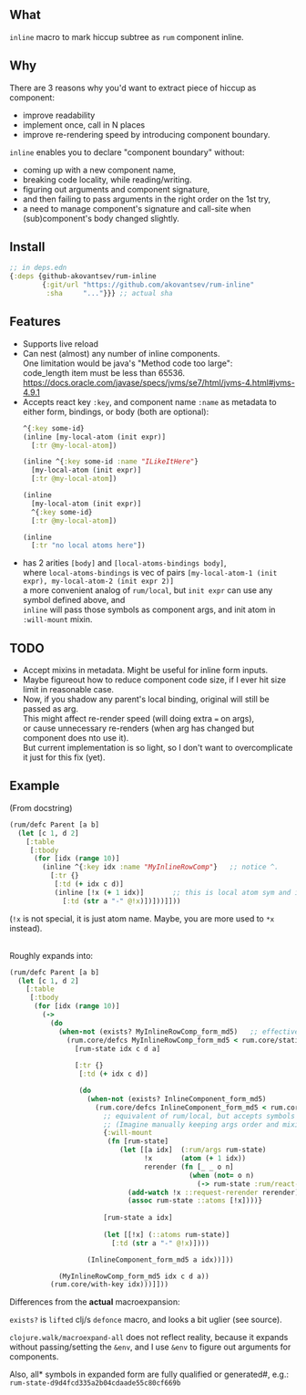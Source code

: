 ## What

`inline` macro to mark hiccup subtree as `rum` component inline.

## Why

There are 3 reasons why you'd want to extract piece of hiccup as component:
- improve readability
- implement once, call in N places
- improve re-rendering speed by introducing component boundary.

`inline` enables you to declare "component boundary" without:
- coming up with a new component name,
- breaking code locality, while reading/writing.
- figuring out arguments and component signature,
- and then failing to pass arguments in the right order on the 1st try,
- a need to manage component's signature and call-site when (sub)component's body changed slightly.
 

## Install

```clojure
;; in deps.edn
{:deps {github-akovantsev/rum-inline
        {:git/url "https://github.com/akovantsev/rum-inline"
         :sha     "..."}}} ;; actual sha
```

## Features

- Supports live reload
- Can nest (almost) any number of inline components.
  <br>One limitation would be java's "Method code too large":
  <br>code_length item must be less than 65536.
  <br>https://docs.oracle.com/javase/specs/jvms/se7/html/jvms-4.html#jvms-4.9.1
- Accepts react key `:key`, and component name `:name` as metadata to either form, bindings, or body (both are optional):
   ```clojure
   ^{:key some-id}
   (inline [my-local-atom (init expr)]
     [:tr @my-local-atom])
  
   (inline ^{:key some-id :name "ILikeItHere"}
     [my-local-atom (init expr)]
     [:tr @my-local-atom])
  
   (inline
     [my-local-atom (init expr)]
     ^{:key some-id}
     [:tr @my-local-atom])
   
   (inline
     [:tr "no local atoms here"])
   ```
- has 2 arities `[body]` and `[local-atoms-bindings body]`,
  <br>where `local-atoms-bindings` is vec of pairs `[my-local-atom-1 (init expr), my-local-atom-2 (init expr 2)]`
  <br>a more convenient analog of `rum/local`, but `init expr` can use any symbol defined above, and
  <br>`inline` will pass those symbols as component args, and init atom in `:will-mount` mixin.


## TODO
- Accept mixins in metadata. Might be useful for inline form inputs.
- Maybe figureout how to reduce component code size, if I ever hit size limit in reasonable case.
- Now, if you shadow any parent's local binding, original will still be passed as arg. 
  <br>This might affect re-render speed (will doing extra `=` on args),
  <br>or cause unnecessary re-renders (when arg has changed but component does nto use it).
  <br>But current implementation is so light, so I don't want to overcomplicate it just for this fix (yet).

## Example

(From docstring)
```clojure
(rum/defc Parent [a b]
  (let [c 1, d 2]
    [:table
     [:tbody
      (for [idx (range 10)]
        (inline ^{:key idx :name "MyInlineRowComp"}   ;; notice ^.
          [:tr {}
           [:td (+ idx c d)]
           (inline [!x (+ 1 idx)]       ;; this is local atom sym and init expr.
             [:td (str a "-" @!x)])]))]]))
```
(`!x` is not special, it is just atom name. Maybe, you are more used to `*x` instead).

<br>Roughly expands into:

```clojure
(rum/defc Parent [a b]
  (let [c 1, d 2]
    [:table
     [:tbody
      (for [idx (range 10)]
        (->
          (do
            (when-not (exists? MyInlineRowComp_form_md5)   ;; effectively defonce.
              (rum.core/defcs MyInlineRowComp_form_md5 < rum.core/static
                [rum-state idx c d a]
                
                [:tr {}
                 [:td (+ idx c d)]

                 (do
                   (when-not (exists? InlineComponent_form_md5)
                     (rum.core/defcs InlineComponent_form_md5 < rum.core/static
                       ;; equivalent of rum/local, but accepts symbols from args.
                       ;; (Imagine manually keeping args order and mixins in sync. oh horror!)
                       {:will-mount
                        (fn [rum-state]
                           (let [[a idx]  (:rum/args rum-state)
                                 !x       (atom (+ 1 idx))
                                 rerender (fn [_ _ o n]
                                            (when (not= o n)
                                              (-> rum-state :rum/react-component rum.core/request-render)))]
                             (add-watch !x ::request-rerender rerender)
                             (assoc rum-state ::atoms [!x])))}
                       
                       [rum-state a idx]
                       
                       (let [[!x] (::atoms rum-state)]
                         [:td (str a "-" @!x)])))

                   (InlineComponent_form_md5 a idx))]))

            (MyInlineRowComp_form_md5 idx c d a))
          (rum.core/with-key idx)))]]))
```

Differences from the **actual** macroexpansion:

`exists?` is `lifted` clj/s `defonce` macro, and looks a bit uglier (see source).

`clojure.walk/macroexpand-all` does not reflect reality, because it expands
without passing/setting the `&env`, and I use `&env` to figure out arguments for components.

Also, all* symbols in expanded form are fully qualified or generated#, e.g.:
`rum-state-d9d4fcd335a2b04cdaade55c80cf669b`